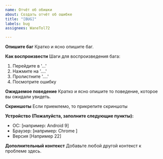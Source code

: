 ```yaml
---
name: Отчёт об обишки
about: Создать отчёт об ошибке
title: "[BUG]"
labels: bug
assignees: WaneTol72

---
```


**Опишите баг**
Кратко и ясно опишите баг.

**Как воспроизвести**
Шаги для воспроизведения бага:
1. Перейдите в '...'
2. Нажмите на '....'
3. Пролистните '....'
4. Посмотрите ошибку

**Ожидаемое поведение**
Кратко и ясно опишите то поведение, которое вы ожидали увидеть.

**Скриншоты**
Если приемлемо, то прикрепите скриншоты

**Устройство (Пожалуйста, заполните следующие пункты):**
 - ОС: [например: Android 9]
 - Браузер: [например: Chrome ]
 - Версия [Например 22]

**Дополнительный контекст**
Добавьте любой другой контекст к проблеме здесь.
